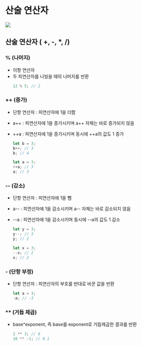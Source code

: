 # 산술 연산자

<img src="https://img.shields.io/badge/JavaScript-FDC813?style=flat&logo=JavaScript&logoColor=black"/>

## 산술 연산자 ( +, -, \*, /)

### % (나머지)

- 이항 연산자
- 두 피연산자를 나눴을 때의 나머지를 반환
  ```javascript
  12 % 5; // 2
  ```

### ++ (증가)

- 단항 연산자 : 피연산자에 1을 더함
- a++ : 피연산자에 1을 증가시키며 a++ 자체는 바로 증가되지 않음
- ++a : 피연산자에 1을 증가시키며 동시에 ++a의 값도 1 증가

  ```javascript
  let b = 3;
  b++; // 3
  b; // 4

  let a = 3;
  ++a; // 3
  a; // 3
  ```

### -- (감소)

- 단항 연산자 : 피연산자에 1을 뺌
- a-- : 피연산자에 1을 감소시키며 a-- 자체는 바로 감소되지 않음
- --a : 피연산자에 1을 감소시키며 동시에 --a의 값도 1 감소

  ```javascript
  let y = 3;
  y--; // 3
  y; // 2

  let x = 3;
  --x; // 2
  x; // 2
  ```

### - (단항 부정)

- 단항 연산자 : 피연산자의 부호를 반대로 바꾼 값을 반환
  ```javascript
  let a = 3;
  -a; // -3
  ```

### \*\* (거듭 제곱)

- base^exponent, 즉 base를 exponent로 거듭제곱한 결과를 반환
  ```javascript
  2 ** 3; // 8
  10 ** -1; // 0.1
  ```
